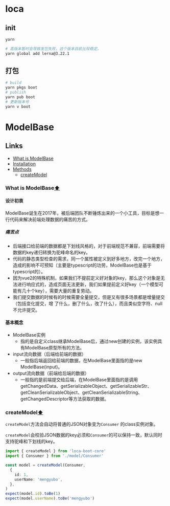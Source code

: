 # loca

## init

```bash
yarn

# 高版本暂时会导致发包失败，这个版本目前比较稳定。
yarn global add lerna@3.22.1
```

## 打包

```bash
# build
yarn pkgs boot
# publish
yarn pub boot
# 更新版本号
yarn v boot 
```

# ModelBase

## Links

- [What is ModelBase](#what-is-model-base)
- [Installation](#installation)
- [Methods](#methods)
    - [createModel](#createModel)

### What is ModelBase[⬆](#links)
#### 设计初衷
ModelBase诞生在2017年，被后端团队不断锤炼出来的一个小工具，目标是想一行代码来解决前端处理数据的痛苦的方式。
##### 痛苦点
- 后端接口给前端的数据都是下划线风格的，对于前端规范不兼容，前端需要将数据的key递归转换为驼峰命名的key。
- 代码的静态类型检查的需求，同一个属性被定义到好多地方，改完一个地方，造成的影响不可预知（主要是typescript的功劳，ModelBase也是基于typescript的）。
- 因为vue2的特殊机制，如果我们不提前定义好对象的key，那么这个对象是无法进行响应式的，造成页面无法更新，我们如果提前定义好key（一个模型可能有几十个key），需要大量的重复劳动。
- 我们提交数据的时候有的时候需要全量提交，但是又有很多场景都是增量提交（包括变化提交，增 了什么，删了什么，改了什么），而且类似空字符、null不允许提交。

#### 基本概念

- ModelBase实例
    - 指的是自定义class继承ModelBase后，通过new创建的实例，该实例具有ModelBase原型所有的方法。
- input流向数据（后端给前端的数据）
    - 一般指后端返回给前端的数据，在ModelBase里面指的是new ModelBase(input)。
- output流向数据（前端给后端的数据）
    - 一般指的是前端提交给后端，在ModelBase里面指的是调用getChangedData、getSerializableObject、getSerializableStr、getCleanSerializableObject、getCleanSerializableString、getChangedDescriptor等方法获取的数据。

### createModel[⬆](#list)

`createModel`方法会自动将普通的JSON对象变为`Consumer` 的class实例对象。

`createModel`会校验JSON数据的key必须和`Consumer`的可以保持一致，默认同时支持驼峰和下划线的key。

```typescript
import { createModel } from 'loca-boot-core'
import { Consumer } from './model/Consumer'

const model = createModel(Consumer,
  {
    id: 1,
    userName: 'mengyubo',
  },
)
expect(model.id).toBe(1)
expect(model.userName).toBe('mengyubo')
```

